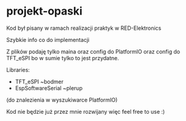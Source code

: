 # projekt-opaski

Kod był pisany w ramach realizacji praktyk w RED-Elektronics

Szybkie info co do implementacji

Z plików podaję tylko maina oraz config do PlatformIO oraz config do TFT_eSPI bo w sumie tylko to jest przydatne.

Libraries:
- TFT_eSPI ~bodmer
- EspSoftwareSerial ~plerup

(do znalezienia w wyszukiwarce PlatformIO)

Kod nie będzie już przez mnie rozwijany więc feel free to use :)
